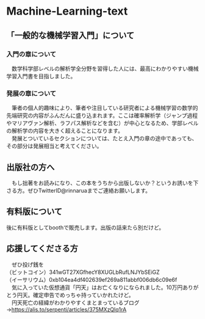 # Machine-Learning-text
## 「一般的な機械学習入門」について  
### 入門の章について
　数学科学部レベルの解析学全分野を習得した人には、最高にわかりやすい機械学習入門書を目指しました。  

### 発展の章について
　筆者の個人的趣味により、筆者や注目している研究者による機械学習の数学的先端研究の内容がふんだんに盛り込まれます。ここは確率解析学（ジャンプ過程やマリアヴァン解析、ラフパス解析などを含む）が中心となるため、学部レベルの解析学の内容を大きく超えることになります。  
　発展とついているセクションについては、たとえ入門の章の途中であっても、その部分は発展相当と考えてください。

## 出版社の方へ
　もし拙著をお読みになり、この本をうちから出版しないか？というお誘いを下さる方。ぜひTwitterID@rinnaruaまでご連絡お願いします。  


## 有料版について
  後に有料版としてboothで販売します。出版の話来たら別だけど。
  


## 応援してくださる方
　ぜひ投げ銭を  
（ビットコイン）341wGT27XGfhecY8XUGLbRufLNJYbSEiGZ  
（イーサリウム）0xb104ea4df402639ef269a811abbf006db6c09e6f  
　気に入っていた仮想通貨「円天」はお亡くなりになられました。10万円ありがとう円天。確定申告でめっちゃ持っていかれたけど。  
　円天死亡の経緯がわかりやすくまとまっているブログ→https://alis.to/serpenti/articles/375MXzQlq1rA
